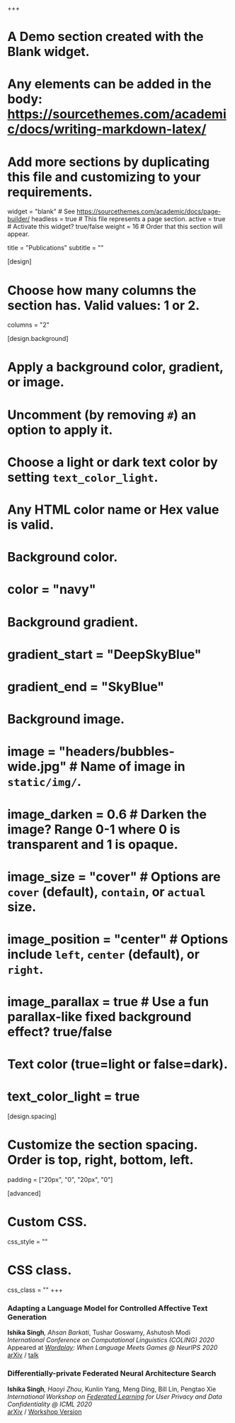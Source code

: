 +++
# A Demo section created with the Blank widget.
# Any elements can be added in the body: https://sourcethemes.com/academic/docs/writing-markdown-latex/
# Add more sections by duplicating this file and customizing to your requirements.

widget = "blank"  # See https://sourcethemes.com/academic/docs/page-builder/
headless = true  # This file represents a page section.
active = true  # Activate this widget? true/false
weight = 16  # Order that this section will appear.

title = "Publications"
subtitle = ""

[design]
  # Choose how many columns the section has. Valid values: 1 or 2.
  columns = "2"

[design.background]
  # Apply a background color, gradient, or image.
  #   Uncomment (by removing `#`) an option to apply it.
  #   Choose a light or dark text color by setting `text_color_light`.
  #   Any HTML color name or Hex value is valid.

  # Background color.
  # color = "navy"
  
  # Background gradient.
  # gradient_start = "DeepSkyBlue"
  # gradient_end = "SkyBlue"
  
  # Background image.
  # image = "headers/bubbles-wide.jpg"  # Name of image in `static/img/`.
  # image_darken = 0.6  # Darken the image? Range 0-1 where 0 is transparent and 1 is opaque.
  # image_size = "cover"  #  Options are `cover` (default), `contain`, or `actual` size.
  # image_position = "center"  # Options include `left`, `center` (default), or `right`.
  # image_parallax = true  # Use a fun parallax-like fixed background effect? true/false

  # Text color (true=light or false=dark).
  # text_color_light = true

[design.spacing]
  # Customize the section spacing. Order is top, right, bottom, left.
  padding = ["20px", "0", "20px", "0"]

[advanced]
 # Custom CSS. 
 css_style = ""
 
 # CSS class.
 css_class = ""
+++

### Adapting a Language Model for Controlled Affective Text Generation
<b>Ishika Singh</b><sup>*</sup>, Ahsan Barkati<sup>*</sup>, Tushar Goswamy, Ashutosh Modi <br />
<i>International Conference on Computational Linguistics (COLING) 2020</i> <br />
Appeared at <i>[Wordplay](https://wordplay-workshop.github.io/modern/#accepted_papers): When Language Meets Games @ NeurIPS 2020</i> <br />
[arXiv](http://arxiv.org/abs/2011.04000) / [talk](https://www.youtube.com/watch?v=gY4cBfrtg5c)

### Differentially-private Federated Neural Architecture Search
<b>Ishika Singh</b><sup>*</sup>, Haoyi Zhou<sup>*</sup>, Kunlin Yang, Meng Ding, Bill Lin, Pengtao Xie <br />
<i>International Workshop on [Federated Learning](http://federated-learning.org/fl-icml-2020/) for User Privacy and Data Confidentiality @ ICML 2020</i> <br />
[arXiv](https://arxiv.org/abs/2006.10559) / [Workshop Version](https://ishikasingh.github.io/files/fl_icml2020workshop_FNAS.pdf)
